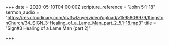 +++
date = 2020-05-10T04:00:00Z
scripture_reference = "John 5:1-18"
sermon_audio = "https://res.cloudinary.com/dy3wlzuye/video/upload/v1595808979/KingstonChurch/34_SIGN_3-Healing_of_a_Lame_Man_part_2_5.1-18.mp3"
title = "Sign#3 Healing of a Lame Man (part 2)"

+++
